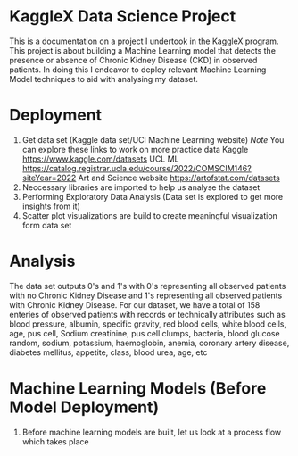 # KaggleX Data Science Project

This is a documentation on a project I undertook in the KaggleX program. 
This project is about building a Machine Learning model that detects the presence or absence of Chronic Kidney Disease (CKD) in observed patients.
In doing this I endeavor to deploy relevant Machine Learning Model techniques to aid with analysing my dataset.

# Deployment #
1. Get data set (Kaggle data set/UCI Machine Learning website)
  *Note* You can explore these links to work on more practice data
   Kaggle https://www.kaggle.com/datasets
   UCL ML https://catalog.registrar.ucla.edu/course/2022/COMSCIM146?siteYear=2022
   Art and Science website https://artofstat.com/datasets
2. Neccessary libraries are imported to help us analyse the dataset
3. Performing Exploratory Data Analysis (Data set is explored to get more insights from it)
4. Scatter plot visualizations are build to create meaningful visualization form data set

# Analysis
The data set outputs 0's and 1's with 0's representing all observed patients with no Chronic Kidney Disease and 1's representing all observed patients with Chronic Kidney Disease. 
For our dataset, we have a total of 158 enteries of observed patients with records or technically attributes such as blood pressure, albumin, specific gravity, red blood cells, white blood cells, age, pus cell, Sodium creatinine, pus cell clumps, bacteria, blood glucose random, sodium, potassium, haemoglobin, anemia, coronary artery disease, diabetes mellitus, appetite, class, blood urea, age, etc

# Machine Learning Models (Before Model Deployment)
1. Before machine learning models are built, let us look at a process flow which takes place




